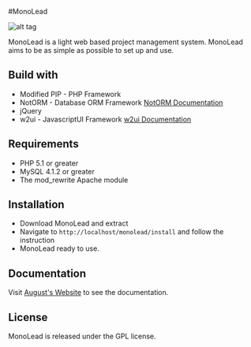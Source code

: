 #MonoLead

![alt tag](https://raw.githubusercontent.com/aswzen/MonoLead/master/sc.jpg)

MonoLead is a light web based project management system. MonoLead aims to be as simple as possible to set up and use.

## Build with

* Modified PIP - PHP Framework
* NotORM - Database ORM Framework [NotORM Documentation](http://www.notorm.com/)
* jQuery 
* w2ui - JavascriptUI Framework [w2ui Documentation](http://w2ui.com/)

## Requirements

* PHP 5.1 or greater
* MySQL 4.1.2 or greater
* The mod_rewrite Apache module

## Installation

* Download MonoLead and extract
* Navigate to `http://localhost/monolead/install` and follow the instruction
* MonoLead ready to use.

## Documentation

Visit [August's Website](asw.web.id) to see the documentation.

## License

MonoLead is released under the GPL license.
